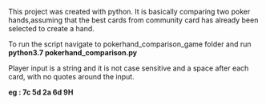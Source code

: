 This project was created with python.
It is basically comparing two poker hands,assuming that the best cards from community card has already been selected to create a hand.

To run the script navigate to pokerhand_comparison_game folder and run **python3.7 pokerhand_comparison.py**

Player input is a string and it is not case sensitive and a space after each card, with no quotes around the input.

**eg : 7c 5d 2a 6d 9H**
